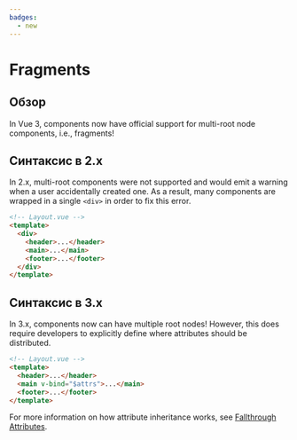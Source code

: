 ```yaml
---
badges:
  - new
---
```


# Fragments <MigrationBadges :badges="$frontmatter.badges" />

## Обзор

In Vue 3, components now have official support for multi-root node components, i.e., fragments!

## Синтаксис в 2.x

In 2.x, multi-root components were not supported and would emit a warning when a user accidentally created one. As a result, many components are wrapped in a single `<div>` in order to fix this error.

```html
<!-- Layout.vue -->
<template>
  <div>
    <header>...</header>
    <main>...</main>
    <footer>...</footer>
  </div>
</template>
```

## Синтаксис в 3.x

In 3.x, components now can have multiple root nodes! However, this does require developers to explicitly define where attributes should be distributed.

```html
<!-- Layout.vue -->
<template>
  <header>...</header>
  <main v-bind="$attrs">...</main>
  <footer>...</footer>
</template>
```

For more information on how attribute inheritance works, see [Fallthrough Attributes](https://ru.vuejs.org/guide/components/attrs.html#fallthrough-attributes).
